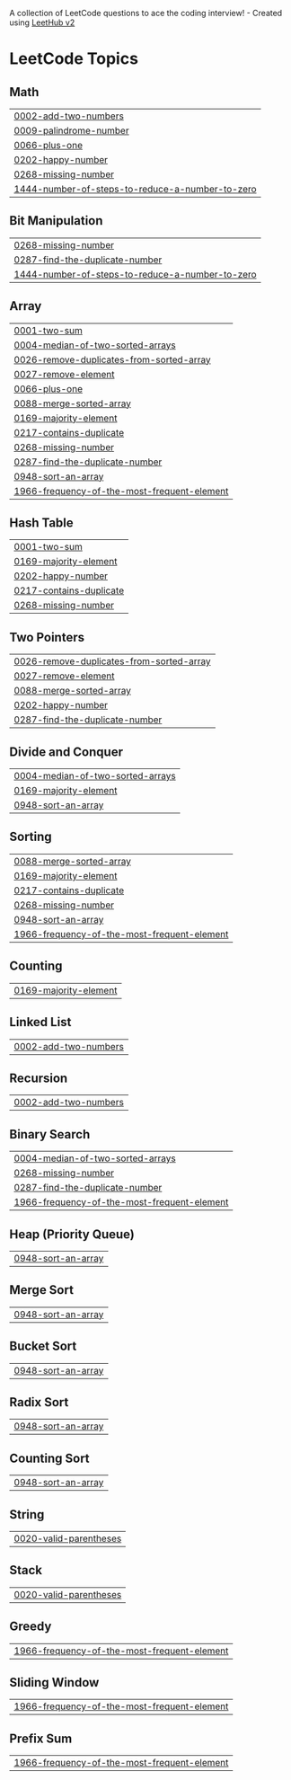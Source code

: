 A collection of LeetCode questions to ace the coding interview! - Created using [LeetHub v2](https://github.com/arunbhardwaj/LeetHub-2.0)
<!---LeetCode Topics Start-->
# LeetCode Topics
## Math
|  |
| ------- |
| [0002-add-two-numbers](https://github.com/Kartik010805/leetcode-solutions/tree/master/0002-add-two-numbers) |
| [0009-palindrome-number](https://github.com/Kartik010805/leetcode-solutions/tree/master/0009-palindrome-number) |
| [0066-plus-one](https://github.com/Kartik010805/leetcode-solutions/tree/master/0066-plus-one) |
| [0202-happy-number](https://github.com/Kartik010805/leetcode-solutions/tree/master/0202-happy-number) |
| [0268-missing-number](https://github.com/Kartik010805/leetcode-solutions/tree/master/0268-missing-number) |
| [1444-number-of-steps-to-reduce-a-number-to-zero](https://github.com/Kartik010805/leetcode-solutions/tree/master/1444-number-of-steps-to-reduce-a-number-to-zero) |
## Bit Manipulation
|  |
| ------- |
| [0268-missing-number](https://github.com/Kartik010805/leetcode-solutions/tree/master/0268-missing-number) |
| [0287-find-the-duplicate-number](https://github.com/Kartik010805/leetcode-solutions/tree/master/0287-find-the-duplicate-number) |
| [1444-number-of-steps-to-reduce-a-number-to-zero](https://github.com/Kartik010805/leetcode-solutions/tree/master/1444-number-of-steps-to-reduce-a-number-to-zero) |
## Array
|  |
| ------- |
| [0001-two-sum](https://github.com/Kartik010805/leetcode-solutions/tree/master/0001-two-sum) |
| [0004-median-of-two-sorted-arrays](https://github.com/Kartik010805/leetcode-solutions/tree/master/0004-median-of-two-sorted-arrays) |
| [0026-remove-duplicates-from-sorted-array](https://github.com/Kartik010805/leetcode-solutions/tree/master/0026-remove-duplicates-from-sorted-array) |
| [0027-remove-element](https://github.com/Kartik010805/leetcode-solutions/tree/master/0027-remove-element) |
| [0066-plus-one](https://github.com/Kartik010805/leetcode-solutions/tree/master/0066-plus-one) |
| [0088-merge-sorted-array](https://github.com/Kartik010805/leetcode-solutions/tree/master/0088-merge-sorted-array) |
| [0169-majority-element](https://github.com/Kartik010805/leetcode-solutions/tree/master/0169-majority-element) |
| [0217-contains-duplicate](https://github.com/Kartik010805/leetcode-solutions/tree/master/0217-contains-duplicate) |
| [0268-missing-number](https://github.com/Kartik010805/leetcode-solutions/tree/master/0268-missing-number) |
| [0287-find-the-duplicate-number](https://github.com/Kartik010805/leetcode-solutions/tree/master/0287-find-the-duplicate-number) |
| [0948-sort-an-array](https://github.com/Kartik010805/leetcode-solutions/tree/master/0948-sort-an-array) |
| [1966-frequency-of-the-most-frequent-element](https://github.com/Kartik010805/leetcode-solutions/tree/master/1966-frequency-of-the-most-frequent-element) |
## Hash Table
|  |
| ------- |
| [0001-two-sum](https://github.com/Kartik010805/leetcode-solutions/tree/master/0001-two-sum) |
| [0169-majority-element](https://github.com/Kartik010805/leetcode-solutions/tree/master/0169-majority-element) |
| [0202-happy-number](https://github.com/Kartik010805/leetcode-solutions/tree/master/0202-happy-number) |
| [0217-contains-duplicate](https://github.com/Kartik010805/leetcode-solutions/tree/master/0217-contains-duplicate) |
| [0268-missing-number](https://github.com/Kartik010805/leetcode-solutions/tree/master/0268-missing-number) |
## Two Pointers
|  |
| ------- |
| [0026-remove-duplicates-from-sorted-array](https://github.com/Kartik010805/leetcode-solutions/tree/master/0026-remove-duplicates-from-sorted-array) |
| [0027-remove-element](https://github.com/Kartik010805/leetcode-solutions/tree/master/0027-remove-element) |
| [0088-merge-sorted-array](https://github.com/Kartik010805/leetcode-solutions/tree/master/0088-merge-sorted-array) |
| [0202-happy-number](https://github.com/Kartik010805/leetcode-solutions/tree/master/0202-happy-number) |
| [0287-find-the-duplicate-number](https://github.com/Kartik010805/leetcode-solutions/tree/master/0287-find-the-duplicate-number) |
## Divide and Conquer
|  |
| ------- |
| [0004-median-of-two-sorted-arrays](https://github.com/Kartik010805/leetcode-solutions/tree/master/0004-median-of-two-sorted-arrays) |
| [0169-majority-element](https://github.com/Kartik010805/leetcode-solutions/tree/master/0169-majority-element) |
| [0948-sort-an-array](https://github.com/Kartik010805/leetcode-solutions/tree/master/0948-sort-an-array) |
## Sorting
|  |
| ------- |
| [0088-merge-sorted-array](https://github.com/Kartik010805/leetcode-solutions/tree/master/0088-merge-sorted-array) |
| [0169-majority-element](https://github.com/Kartik010805/leetcode-solutions/tree/master/0169-majority-element) |
| [0217-contains-duplicate](https://github.com/Kartik010805/leetcode-solutions/tree/master/0217-contains-duplicate) |
| [0268-missing-number](https://github.com/Kartik010805/leetcode-solutions/tree/master/0268-missing-number) |
| [0948-sort-an-array](https://github.com/Kartik010805/leetcode-solutions/tree/master/0948-sort-an-array) |
| [1966-frequency-of-the-most-frequent-element](https://github.com/Kartik010805/leetcode-solutions/tree/master/1966-frequency-of-the-most-frequent-element) |
## Counting
|  |
| ------- |
| [0169-majority-element](https://github.com/Kartik010805/leetcode-solutions/tree/master/0169-majority-element) |
## Linked List
|  |
| ------- |
| [0002-add-two-numbers](https://github.com/Kartik010805/leetcode-solutions/tree/master/0002-add-two-numbers) |
## Recursion
|  |
| ------- |
| [0002-add-two-numbers](https://github.com/Kartik010805/leetcode-solutions/tree/master/0002-add-two-numbers) |
## Binary Search
|  |
| ------- |
| [0004-median-of-two-sorted-arrays](https://github.com/Kartik010805/leetcode-solutions/tree/master/0004-median-of-two-sorted-arrays) |
| [0268-missing-number](https://github.com/Kartik010805/leetcode-solutions/tree/master/0268-missing-number) |
| [0287-find-the-duplicate-number](https://github.com/Kartik010805/leetcode-solutions/tree/master/0287-find-the-duplicate-number) |
| [1966-frequency-of-the-most-frequent-element](https://github.com/Kartik010805/leetcode-solutions/tree/master/1966-frequency-of-the-most-frequent-element) |
## Heap (Priority Queue)
|  |
| ------- |
| [0948-sort-an-array](https://github.com/Kartik010805/leetcode-solutions/tree/master/0948-sort-an-array) |
## Merge Sort
|  |
| ------- |
| [0948-sort-an-array](https://github.com/Kartik010805/leetcode-solutions/tree/master/0948-sort-an-array) |
## Bucket Sort
|  |
| ------- |
| [0948-sort-an-array](https://github.com/Kartik010805/leetcode-solutions/tree/master/0948-sort-an-array) |
## Radix Sort
|  |
| ------- |
| [0948-sort-an-array](https://github.com/Kartik010805/leetcode-solutions/tree/master/0948-sort-an-array) |
## Counting Sort
|  |
| ------- |
| [0948-sort-an-array](https://github.com/Kartik010805/leetcode-solutions/tree/master/0948-sort-an-array) |
## String
|  |
| ------- |
| [0020-valid-parentheses](https://github.com/Kartik010805/leetcode-solutions/tree/master/0020-valid-parentheses) |
## Stack
|  |
| ------- |
| [0020-valid-parentheses](https://github.com/Kartik010805/leetcode-solutions/tree/master/0020-valid-parentheses) |
## Greedy
|  |
| ------- |
| [1966-frequency-of-the-most-frequent-element](https://github.com/Kartik010805/leetcode-solutions/tree/master/1966-frequency-of-the-most-frequent-element) |
## Sliding Window
|  |
| ------- |
| [1966-frequency-of-the-most-frequent-element](https://github.com/Kartik010805/leetcode-solutions/tree/master/1966-frequency-of-the-most-frequent-element) |
## Prefix Sum
|  |
| ------- |
| [1966-frequency-of-the-most-frequent-element](https://github.com/Kartik010805/leetcode-solutions/tree/master/1966-frequency-of-the-most-frequent-element) |
<!---LeetCode Topics End-->